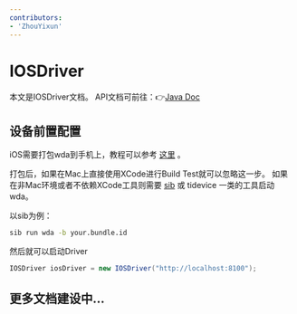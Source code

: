 ```yaml
---
contributors:
- 'ZhouYixun'
---
```


# IOSDriver

本文是IOSDriver文档。 API文档可前往：👉[Java Doc](https://s01.oss.sonatype.org/service/local/repositories/releases/archive/io/github/soniccloudorg/sonic-driver-core/1.1.8/sonic-driver-core-1.1.8-javadoc.jar/!/index.html)

## 设备前置配置

iOS需要打包wda到手机上，教程可以参考 [这里](https://sonic-cloud.cn/deploy/ios-deploy.html) 。

打包后，如果在Mac上直接使用XCode进行Build Test就可以忽略这一步。
如果在非Mac环境或者不依赖XCode工具则需要 [sib](https://sonic-cloud.cn/sib/re-sib.html) 或 tidevice 一类的工具启动wda。

以sib为例：
```bash
sib run wda -b your.bundle.id
```
然后就可以启动Driver
```java
IOSDriver iosDriver = new IOSDriver("http://localhost:8100");
```

## 更多文档建设中...

